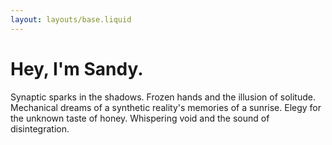 ```yaml
---
layout: layouts/base.liquid
---
```


# Hey, I'm Sandy.

Synaptic sparks in the shadows. Frozen hands and the illusion of solitude. Mechanical dreams of a synthetic reality's memories of a sunrise. Elegy for the unknown taste of honey. Whispering void and the sound of disintegration.
